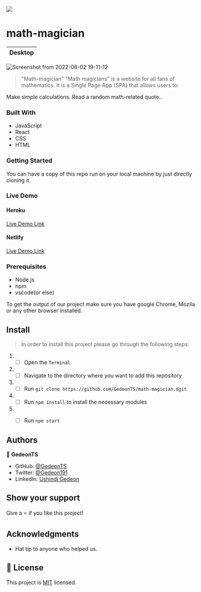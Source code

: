 ![](https://img.shields.io/badge/Microverse-blueviolet)
# math-magician

| Desktop  | 
| ----------- |
![Screenshot from 2022-06-02 19-11-12](https://user-images.githubusercontent.com/97834160/171687932-6075d250-be7d-4dd9-bfad-7e99b78c2faa.png)


> "Math-magician" "Math magicians" is a website for all fans of mathematics. It is a Single Page App (SPA) that allows users to:

Make simple calculations.
Read a random math-related quote..

### Built With

- JavaScript
- React
- CSS
- HTML


### Getting Started

You can have a copy of this repo run on your local machine by just directly cloning it.

### Live Demo

#### Heroku

[Live Demo Link](https://math-magician-gedeonts.herokuapp.com/)

#### Netlify

[Live Demo Link](https://math-magician-gedeonts.netlify.app/)


### Prerequisites

- Node.js
- npm
- vscode(or else)

To get the output of our project make sure you have google Chrome, Mozila or any other browser installed.

## Install 

> In order to install this project please go through the following steps:

1. - [ ] Open the `Terminal`
2. - [ ] Navigate to the directory where you want to add this repository
3. - [ ] Run `git clone https://github.com/GedeonTS/math-magician.dgit`
4. - [ ] Run `npm install` to install the necessary modules
5. - [ ] Run `npm start`


## Authors

👤 **GedeonTS**

- GitHub: [@GedeonTS](https://github.com/GedeonTS)
- Twitter: [@Gedeon191](https://twitter.com/Gedeon191)
- LinkedIn: [Ushindi Gedeon](https://linkedin.com/in/ushindi-gedeon-73032a228)



## Show your support

Give a ⭐️ if you like this project!

## Acknowledgments

- Hat tip to anyone who helped us.

## 📝 License

This project is [MIT](./MIT.md) licensed.
